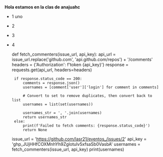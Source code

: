 **Hola estamos en la clas de anajuahc** 

 - 1 uno
 - 2
 - 3
 - 4

    def fetch_commenters(issue_url, api_key):
        api_url = issue_url.replace('github.com', 'api.github.com/repos') + '/comments'
        headers = {'Authorization': f'token {api_key}'}
        response = requests.get(api_url, headers=headers)
        
        if response.status_code == 200:
            comments = response.json()
            usernames = [comment['user']['login'] for comment in comments]
            
            # Convert to set to remove duplicates, then convert back to list
            usernames = list(set(usernames))
            
            usernames_str = ', '.join(usernames)
            return usernames_str
        else:
            print(f'Failed to fetch comments: {response.status_code}')
            return None
    
    issue_url = 'https://github.com/lasr21/eventos_/issues/2'
    api_key = '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'
    usernames = fetch_commenters(issue_url, api_key)
    print(usernames)
